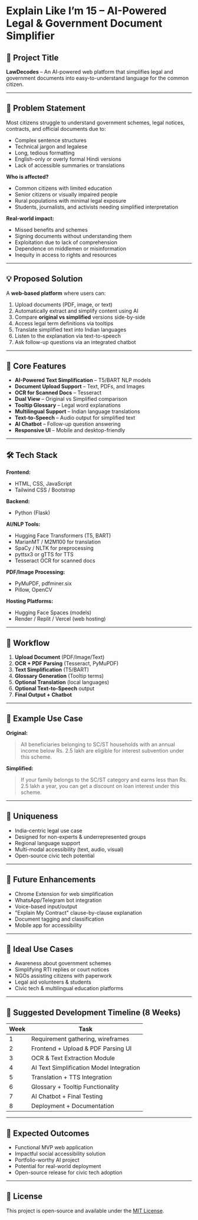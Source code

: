 # Explain Like I’m 15 – AI-Powered Legal & Government Document Simplifier

## 📌 Project Title
**LawDecodes** – An AI-powered web platform that simplifies legal and government documents into easy-to-understand language for the common citizen.

---

## 📝 Problem Statement
Most citizens struggle to understand government schemes, legal notices, contracts, and official documents due to:
- Complex sentence structures  
- Technical jargon and legalese  
- Long, tedious formatting  
- English-only or overly formal Hindi versions  
- Lack of accessible summaries or translations  

**Who is affected?**
- Common citizens with limited education  
- Senior citizens or visually impaired people  
- Rural populations with minimal legal exposure  
- Students, journalists, and activists needing simplified interpretation  

**Real-world impact:**
- Missed benefits and schemes  
- Signing documents without understanding them  
- Exploitation due to lack of comprehension  
- Dependence on middlemen or misinformation  
- Inequity in access to rights and resources  

---

## 💡 Proposed Solution
A **web-based platform** where users can:
1. Upload documents (PDF, image, or text)  
2. Automatically extract and simplify content using AI  
3. Compare **original vs simplified** versions side-by-side  
4. Access legal term definitions via tooltips  
5. Translate simplified text into Indian languages  
6. Listen to the explanation via text-to-speech  
7. Ask follow-up questions via an integrated chatbot  

---

## 🚀 Core Features
- **AI-Powered Text Simplification** – T5/BART NLP models  
- **Document Upload Support** – Text, PDFs, and Images  
- **OCR for Scanned Docs** – Tesseract  
- **Dual View** – Original vs Simplified comparison  
- **Tooltip Glossary** – Legal word explanations  
- **Multilingual Support** – Indian language translations  
- **Text-to-Speech** – Audio output for simplified text  
- **AI Chatbot** – Follow-up question answering  
- **Responsive UI** – Mobile and desktop-friendly  

---

## 🛠 Tech Stack
**Frontend:**
- HTML, CSS, JavaScript  
- Tailwind CSS / Bootstrap   

**Backend:**
- Python (Flask)  

**AI/NLP Tools:**
- Hugging Face Transformers (T5, BART)  
- MarianMT / M2M100 for translation  
- SpaCy / NLTK for preprocessing  
- pyttsx3 or gTTS for TTS  
- Tesseract OCR for scanned docs  

**PDF/Image Processing:**
- PyMuPDF, pdfminer.six  
- Pillow, OpenCV  

**Hosting Platforms:**
- Hugging Face Spaces (models)  
- Render / Replit / Vercel (web hosting)   

---

## 🔄 Workflow
1. **Upload Document** (PDF/Image/Text)  
2. **OCR + PDF Parsing** (Tesseract, PyMuPDF)  
3. **Text Simplification** (T5/BART)  
4. **Glossary Generation** (Tooltip terms)  
5. **Optional Translation** (local languages)  
6. **Optional Text-to-Speech** output  
7. **Final Output + Chatbot**  

---

## 📂 Example Use Case
**Original:**  
> All beneficiaries belonging to SC/ST households with an annual income below Rs. 2.5 lakh are eligible for interest subvention under this scheme.  

**Simplified:**  
> If your family belongs to the SC/ST category and earns less than Rs. 2.5 lakh a year, you can get a discount on loan interest under this scheme.  

---

## 🌟 Uniqueness
- India-centric legal use case  
- Designed for non-experts & underrepresented groups  
- Regional language support  
- Multi-modal accessibility (text, audio, visual)  
- Open-source civic tech potential  

---

## 🔮 Future Enhancements
- Chrome Extension for web simplification  
- WhatsApp/Telegram bot integration  
- Voice-based input/output  
- "Explain My Contract" clause-by-clause explanation  
- Document tagging and classification  
- Mobile app for accessibility  

---

## 🎯 Ideal Use Cases
- Awareness about government schemes  
- Simplifying RTI replies or court notices  
- NGOs assisting citizens with paperwork  
- Legal aid volunteers & students  
- Civic tech & multilingual education platforms  

---

## 📅 Suggested Development Timeline (8 Weeks)
| Week | Task |
|------|------|
| 1 | Requirement gathering, wireframes |
| 2 | Frontend + Upload & PDF Parsing UI |
| 3 | OCR & Text Extraction Module |
| 4 | AI Text Simplification Model Integration |
| 5 | Translation + TTS Integration |
| 6 | Glossary + Tooltip Functionality |
| 7 | AI Chatbot + Final Testing |
| 8 | Deployment + Documentation |

---

## 🎯 Expected Outcomes
- Functional MVP web application  
- Impactful social accessibility solution  
- Portfolio-worthy AI project  
- Potential for real-world deployment  
- Open-source release for civic tech adoption  

---

## 📜 License
This project is open-source and available under the [MIT License](LICENSE).
